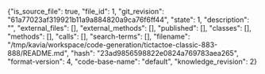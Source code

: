 {"is_source_file": true, "file_id": 1, "git_revision": "61a77023af319921b11a9a884820a9ca76f6ff44", "state": 1, "description": "", "external_files": [], "external_methods": [], "published": [], "classes": [], "methods": [], "calls": [], "search-terms": [], "filename": "/tmp/kavia/workspace/code-generation/tictactoe-classic-883-888/README.md", "hash": "23ad9856598822e0824a769783aea265", "format-version": 4, "code-base-name": "default", "knowledge_revision": 2}